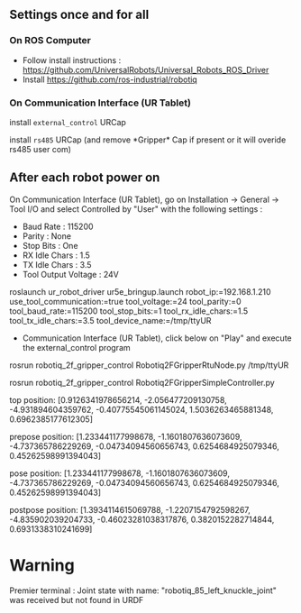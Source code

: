 ## Settings once and for all

### On ROS Computer
- Follow install instructions : https://github.com/UniversalRobots/Universal_Robots_ROS_Driver
- Install https://github.com/ros-industrial/robotiq


### On Communication Interface (UR Tablet)
install `external_control` URCap

install `rs485` URCap (and remove \*Gripper\* Cap if present or it will overide rs485 user com)

## After each robot power on

On Communication Interface (UR Tablet), go on Installation -> General -> Tool I/O 
and select Controlled by "User" with the following settings :
- Baud Rate : 115200
- Parity : None 
- Stop Bits : One
- RX Idle Chars : 1.5
- TX Idle Chars : 3.5
- Tool Output Voltage : 24V  

roslaunch ur_robot_driver ur5e_bringup.launch robot_ip:=192.168.1.210 use_tool_communication:=true tool_voltage:=24 tool_parity:=0 tool_baud_rate:=115200 tool_stop_bits:=1 tool_rx_idle_chars:=1.5 tool_tx_idle_chars:=3.5 tool_device_name:=/tmp/ttyUR

- Communication Interface (UR Tablet), click below on "Play" and execute the external_control program

rosrun robotiq_2f_gripper_control Robotiq2FGripperRtuNode.py /tmp/ttyUR


rosrun robotiq_2f_gripper_control Robotiq2FGripperSimpleController.py 



top
position: [0.9126341978656214, -2.056477209130758, -4.931894604359762, -0.40775545061145024, 1.5036263465881348, 0.6962385177612305]




prepose
position: [1.233441177998678, -1.1601807636073609, -4.737365786229269, -0.04734094560656743, 0.6254684925079346, 0.45262598991394043]



pose
position: [1.233441177998678, -1.1601807636073609, -4.737365786229269, -0.04734094560656743, 0.6254684925079346, 0.45262598991394043]


postpose
position: [1.3934114615069788, -1.2207154792598267, -4.835902039204733, -0.46023281038317876, 0.3820152282714844, 0.6931338310241699]






# Warning

Premier terminal : Joint state with name: "robotiq_85_left_knuckle_joint" was received but not found in URDF
